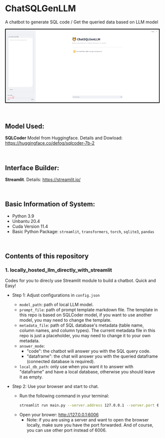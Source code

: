# ChatSQLGenLLM
A chatbot to generate SQL code / Get the queried data based on LLM model

<p align="center">
  <img src="./interface.PNG" style="border: 2px solid black;">
</p>

&nbsp;

## Model Used:
**SQLCoder** Model from Huggingface. Details and Dowload: https://huggingface.co/defog/sqlcoder-7b-2

&nbsp;

## Interface Builder:
**Streamlit**. Details: https://streamlit.io/

&nbsp;

## Basic Information of System:
- Python 3.9
- Unbantu 20.4
- Cuda Version 11.4
- Basic Python Package: `streamlit`, `transformers`, `torch`, `sqlite3`, `pandas`

&nbsp;

## Contents of this repository

### 1. locally_hosted_llm_directly_with_streamlit
Codes for you to direcly use Streamlit module to build a chatbot. Quick and Easy!

- Step 1: Adjust configurations in `config.json`
    - `model_path`: path of local LLM model.
    - `prompt_file`: path of prompt template markdown file. The template in this repo is based on SQLCoder model, if you want to use another model, you may need to change the template.
    - `metadata_file`: path of SQL database's metadata (table name, column names, and column types). The current metadata file in this repo is just a placeholder, you may need to change it to your own metadata.
    - `answer_mode`:
        - "code": the chatbot will answer you with the SQL query code.
        - "dataframe": the chat will answer you with the queried dataframe (connected database is required).
    - `local_db_path`: only use when you want it to answer with "dataframe" and have a local database, otherwise you should leave it as empty.

- Step 2: Use your browser and start to chat.
    - Run the following command in your terminal:
        ```bash
        streamlit run main.py --server.address 127.0.0.1 --server.port 6006
        ```
    - Open your brower: http://127.0.0.1:6006
        - Note: if you are using a server and want to open the browser locally, make sure you have the port forwarded. And of course, you can use other port instead of 6006.

&nbsp;
